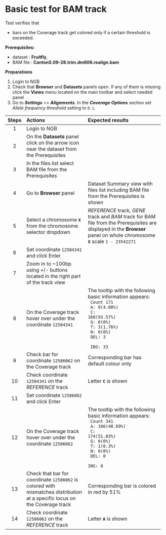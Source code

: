# Basic test for BAM track

Test verifies that
- bars on the Coverage track get colored only if a certain threshold is exceeded.

**Prerequisites:**
- dataset : **Fruitfly**,
- BAM file : **CantonS.09-28.trim.dm606.realign.bam**

**Preparations**
1. Login to NGB
2. Check that **Browser** and **Datasets** panels open. If any of them is missing click the **Views** menu located on the main toolbar and select needed panel
3. Go to **_Settings_** >> **_Alignments_**. In the **_Coverage Options_** section set _Allele frequency threshold_ setting to `0.1`.

| Steps | Actions | Expected results |
|:---:| :--- |:---|
| 1 | Login to NGB | |
| 2 | On the **Datasets** panel click on the arrow icon near the dataset from the Prerequisites |  |
| 3 | In the files list select BAM file from the Prerequisites |  |
| 4 | Go to **Browser** panel | Dataset Summary view with files list including BAM file from the Prerequisites is shown |
| 5 | Select a chromosome **`X`** from the chromosome selector dropdown | _REFERENCE_ track, _GENE_ track and _BAM_ track for BAM file from the Prerequisites are displayed in the **Browser** panel on whole chromosome **`X`** scale `1 - 23542271` |
| 6 | Set coordinate `12584341` and click Enter | |
| 7 | Zoom in to ~100bp using +/- buttons located in the right part of the track view |  |
| 8 | On the Coverage track hover over under the coordinate `12584341` | The tooltip with the following basic information appears: <br> <code> Count 171 <br> A: 8(4.68%) <br> C: 160(93.57%) <br> G: 0(0%) <br> T: 3(1.76%) <br> N: 0(0%) <br> DEL: 3 <br> INS: 33</code> <br> |
| 9 | Check bar for coordinate `12586062` on the Coverage track | Corresponding bar has default colour only |
| 10 | Check coordinate `12584341` on the _REFERENCE_ track | Letter **`C`** is shown |
| 11 | Set coordinate `12586062` and click Enter |  |
| 12 | On the Coverage track hover over under the coordinate `12586062` | The tooltip with the following basic information appears: <br> <code> Count 341 <br> A: 166(48.69%) <br> C: 174(51.03%) <br> G: 0(0%) <br> T: 1(0.3%) <br> N: 0(0%) <br> DEL: 0 <br> INS: 0</code> <br> |
| 13 | Check that bar for coordinate `12586062` is colored with mismatches distribution at a specific locus on the Coverage track | Corresponding bar is colored in red by 51% |
| 14 | Check coordinate `12586062` on the _REFERENCE_ track | Letter **`A`** is shown |
